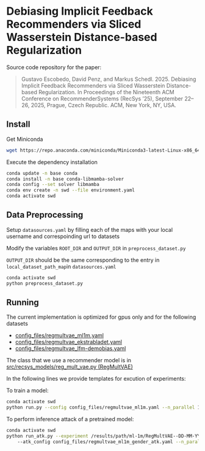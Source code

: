 # Debiasing Implicit Feedback Recommenders via Sliced Wasserstein Distance-based Regularization
Source code repository for the paper: 
> Gustavo Escobedo, David Penz, and Markus Schedl. 2025. Debiasing Implicit Feedback Recommenders via Sliced Wasserstein Distance-based Regularization. In Proceedings of the Nineteenth ACM Conference on RecommenderSystems (RecSys ’25), September 22–26, 2025, Prague, Czech Republic. ACM, New York, NY, USA.


## Install

Get Miniconda
```bash
wget https://repo.anaconda.com/miniconda/Miniconda3-latest-Linux-x86_64.sh
```
Execute the dependency installation
```bash
conda update -n base conda
conda install -n base conda-libmamba-solver
conda config --set solver libmamba
conda env create -n swd --file environment.yaml 
conda activate swd
```
## Data Preprocessing
Setup `datasources.yaml` by filling each of the maps with your local username and correspoinding url to datasets

Modify the variables `ROOT_DIR` and `OUTPUT_DIR` in `preprocess_dataset.py`

`OUTPUT_DIR` should be the same corresponding to the entry in `local_dataset_path_map`in `datasources.yaml`  

```bash
conda activate swd
python preprocess_dataset.py  
```
## Running

The current implementation is optimized for gpus only and for the following datasets

- [config_files/regmultvae_ml1m.yaml](config_files/regmultvae_ml1m.yaml) 
- [config_files/regmultvae_ekstrabladet.yaml](config_files/regmultvae_ekstrabladet.yaml) 
- [config_files/regmultvae_lfm-demobias.yaml](config_files/regmultvae_lfm-demobias.yaml)

The class that we use a recommender model is in [src/recsys_models/reg_mult_vae.py (RegMultVAE)](src/recsys_models/reg_mult_vae.py)

<!-- We also include the adversarial training based baselines [src/recsys_models/advx_mult_vae.py (AdvXMultVAE)](src/recsys_models/advx_mult_vae.py) for all datasets:
- [config_files/advxmultvae_ekstrabladet.yaml](config_files/advxmultvae_ekstrabladet.yaml)
- [config_files/advxmultvae_lfm-demobias.yaml](config_files/advxmultvae_lfm-demobias.yaml) 
- [config_files/advxmultvae_ml1m.yaml](config_files/advxmultvae_ml1m.yaml) -->


In the following lines we provide templates for excution of experiments:

To train a model:
```bash
conda activate swd
python run.py --config config_files/regmultvae_ml1m.yaml --n_parallel 1 --gpus 0
```
To perform inference attack of a pretrained model:
```bash
conda activate swd
python run_atk.py --experiment /results/path/ml-1m/RegMultVAE--DD-MM-YYYY/ \ 
    --atk_config config_files/regmultvae_ml1m_gender_atk.yaml --n_parallel 1 --gpus 0
```


<!-- ## Using W&B

First generate a __sweep\_id__ :
```bash
wandb sweep config_files/<model>_<dataset>_<sweep>.yaml
```

A __sweep\_id__  of the shape **\<entity\>/\<project\>/\<sweep\>** will be printed in the terminal which should used in the following command 

```bash
python run_sweep_agent.py --sweep_id <entity>/<project>/<sweep> -p 6 --gpus 0,1
```
 -->

